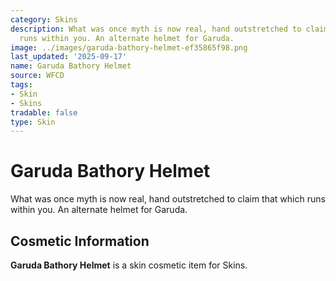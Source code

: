 ```yaml
---
category: Skins
description: What was once myth is now real, hand outstretched to claim that which
  runs within you. An alternate helmet for Garuda.
image: ../images/garuda-bathory-helmet-ef35865f98.png
last_updated: '2025-09-17'
name: Garuda Bathory Helmet
source: WFCD
tags:
- Skin
- Skins
tradable: false
type: Skin
---
```


# Garuda Bathory Helmet

What was once myth is now real, hand outstretched to claim that which runs within you. An alternate helmet for Garuda.

## Cosmetic Information

**Garuda Bathory Helmet** is a skin cosmetic item for Skins.

